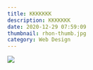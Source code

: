 ```yaml
---
title: KKKKKKK
description: KKKKKKK
date: 2020-12-29 07:59:09
thumbnail: rhon-thumb.jpg
category: Web Design
---
```

![](/assets/img/rhon-thumb_01.jpg)